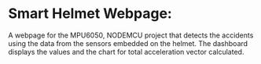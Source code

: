 # Smart Helmet Webpage: 
A webpage for the MPU6050, NODEMCU project that detects the accidents using the data from the sensors embedded on the helmet.
The dashboard displays the values and the chart for total acceleration vector calculated.

